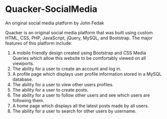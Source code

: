 # Quacker-SocialMedia
An original social media platform by John Fedak

Quacker is an original social media platform that was built using custom HTML, CSS, PHP, JavaScript, jQuery, MySQL, and Bootstrap. The major features of this platform include:
1. A mobile friendly design created using Bootstrap and CSS Media Queries which allow this website to be comfortably viewed on all viewports. 
2. The ability for a user to create an account and log in.
3. A profile page which displays user profile information stored in a MySQL database.
4. The ability for a user to view other users profiles.
5. The ability for a user to create posts.
6. The ability for a user to follow other users and see which users are following them.
7. A home page which displays all the latest posts made by all users.
8. The ability for a user to search for other users by username.
